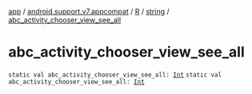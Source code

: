 [app](../../../index.md) / [android.support.v7.appcompat](../../index.md) / [R](../index.md) / [string](index.md) / [abc_activity_chooser_view_see_all](.)

# abc_activity_chooser_view_see_all

`static val abc_activity_chooser_view_see_all: `[`Int`](https://kotlinlang.org/api/latest/jvm/stdlib/kotlin/-int/index.html)
`static val abc_activity_chooser_view_see_all: `[`Int`](https://kotlinlang.org/api/latest/jvm/stdlib/kotlin/-int/index.html)